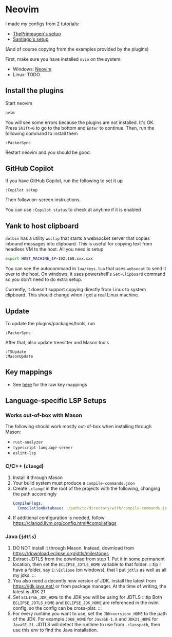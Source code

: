 # Neovim
I made my configs from 2 tutorials:
- [ThePrimeagen's setup](https://www.youtube.com/watch?v=w7i4amO_zaE)
- [Santiago's setup](https://rsdlt.github.io/posts/rust-nvim-ide-guide-walkthrough-development-debug/)

(And of course copying from the examples provided by the plugins)

First, make sure you have installed `nvim` on the system:
- Windows: [Neovim](../windows/nvim.md)
- Linux: TODO

<!-- ## packer.nvim -->
<!-- Install `packer.nvim`, which is the plugin manager. -->
<!-- ```bash -->
<!-- yay -Syu nvim-packer-git -->
<!-- ``` -->
<!--  -->
<!-- ## Get the configs -->
<!-- My configs are on [GitHub](https://github.com/Pistonite/vmsetup/tree/main/src/public/home/.config/nvim) -->
<!--  -->
<!-- I made a script to `curl` them to the right places. If you want to use them, backup your existing configs -->
<!-- ```bash -->
<!-- mv ~/.config/nvim ~/.config/nvim.bak -->
<!-- ``` -->
<!-- Then download and run the script -->
<!-- ```bash -->
<!-- curl -o dl-nvim-config.py https://vmsetup.pistonite.org/dl-nvim-config.py -->
<!-- python dl-nvim-config.py -->
<!-- rm dl-nvim-config.py -->
<!-- ``` -->

## Install the plugins
Start neovim
```bash
nvim
```
You will see some errors because the plugins are not installed. It's OK. 
Press `Shift+G` to go to the bottom and `Enter` to continue. Then,
run the following command to install them
```vim
:PackerSync
```
Restart neovim and you should be good.

## GitHub Copilot
If you have GitHub Copilot, run the following to set it up
```vim
:Copilot setup
```
Then follow on-screen instructions.

You can use `:Copilot status` to check at anytime if it is enabled

## Yank to host clipboard
`dotbin` has a utility `wsclip` that starts a websocket server that copies inbound messages into clipboard.
This is useful for copying text from headless VM to the host. All you need is setup
```bash
export HOST_MACHINE_IP=192.168.xxx.xxx
```

You can see the autocommand in `lua/keys.lua` that uses `websocat` to send it over to the host. On windows, it uses powershell's `Set-Clipboard` command so you don't need to do extra setup.

Currently, it doesn't support copying directly from Linux to system clipboard. This should change when I get a real Linux machine.

## Update
To update the plugins/packages/tools, run
```
:PackerSync
```
After that, also update treesitter and Mason tools
```
:TSUpdate
:MasonUpdate
```

## Key mappings
- See [here](/home/.config/nvim/lua/keys.lua) for the raw key mappings

## Language-specific LSP Setups
### Works out-of-box with Mason
The following should work mostly out-of-box when installing through Mason:
- `rust-analyzer`
- `typescript-language-server`
- `eslint-lsp`

### C/C++ (`clangd`)
1. Install it through Mason
2. Your build system must produce a `compile-commands.json`
3. Create `.clangd` in the root of the projects with the following, changing the path accordingly
   ```yaml
   CompileFlags:
     CompilationDatabase: ./path/to/directory/with/compile-commands.json
   ```
4. If additional configuration is needed, follow https://clangd.llvm.org/config.html#compileflags

### Java (`jdtls`)
1. DO NOT install it through Mason. Instead, download from https://download.eclipse.org/jdtls/milestones
2. Extract JDTLS from the download from step 1. Put it in some permanent location, then set the `ECLIPSE_JDTLS_HOME` variable to
that folder.
:::tip
I have a folder, say `E:\Eclipse` (on windows), that I put `jdtls` as well as all my jdks.
:::
3. You also need a decently new version of JDK. Install the latest from https://jdk.java.net/ or from package manager.
   At the time of writing, the latest is JDK 21
4. Set `ECLIPSE_JDK_HOME` to the JDK you will be using for JDTLS
:::tip
Both `ECLIPSE_JDTLS_HOME` and `ECLIPSE_JDK_HOME` are referenced in the nvim config, so the config can be cross-plat.
:::
5. For every runtime you want to use, set the `JDK<version>_HOME` to the path of the JDK. For example `JDK8_HOME` for `JavaSE-1.8` and
`JDK21_HOME` for `JavaSE-21`. JDTLS will detect the runtime to use from `.classpath`, then use this env to find the Java installation.
